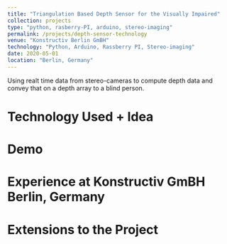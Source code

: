 ```yaml
---
title: "Triangulation Based Depth Sensor for the Visually Impaired"
collection: projects
type: "python, rasberry-PI, arduino, stereo-imaging"
permalink: /projects/depth-sensor-technology
venue: "Konstructiv Berlin GmBH"
technology: "Python, Arduino, Rassberry PI, Stereo-imaging"
date: 2020-05-01
location: "Berlin, Germany"
---
```


Using realt time data from stereo-cameras to compute depth data and convey that on a depth array to a blind person. 

Technology Used + Idea
======

Demo
======

Experience at Konstructiv GmBH Berlin, Germany
======

Extensions to the Project
======

